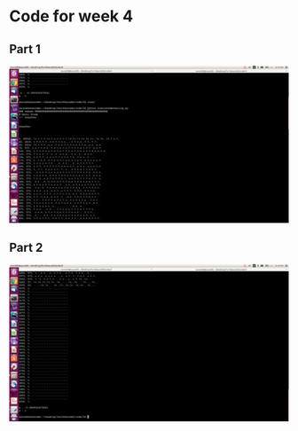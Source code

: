 # Code for week 4

## Part 1
![Part 1](https://raw.githubusercontent.com/SaurabhSakpal/fss16SmallThinExpert/master/code/4/Screenshot%201.png)

## Part 2
![Part 2](https://raw.githubusercontent.com/SaurabhSakpal/fss16SmallThinExpert/master/code/4/Screenshot%202.png)
